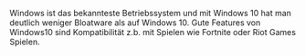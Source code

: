 Windows ist das bekannteste Betriebssystem und mit Windows 10 hat man deutlich weniger Bloatware als auf Windows 10.
Gute Features von Windows10 sind Kompatibilität z.b. mit Spielen wie Fortnite oder Riot Games Spielen. 